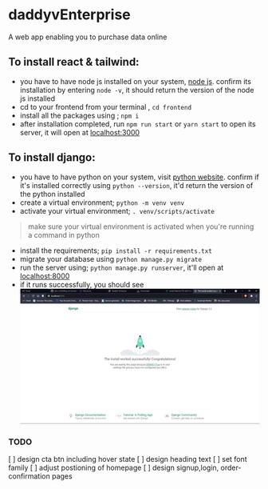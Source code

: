 # daddyvEnterprise
A web app enabling you to purchase data online

## To install react & tailwind:
* you have to have node js installed on your system, [node js](https://nodejs.org/en/). confirm its installation by entering `node -v`, it should return the version of the node js installed
* cd to your frontend from your terminal , `cd frontend`
* install all the packages using ; `npm i`
* after installation completed, run `npm run start` or `yarn start` to open its server, it will open at [localhost:3000](http://localhost:3000)

## To install django:
* you have to have python on your system, visit [python website](https://www.python.org/). confirm if it's installed correctly using `python --version`, it'd return the version of the python installed
* create a virtual environment; `python -m venv venv`
* activate your virtual environment; `. venv/scripts/activate`
> make sure your virtual environment is activated when you're running a command in python
* install the requirements; `pip install -r requirements.txt`
* migrate your database using `python manage.py migrate`
* run the server using; `python manage.py runserver`, it'll open at [localhost:8000](http://localhost:8000)
* if it runs successfully, you should see ![the installed worked successfully](./static/images/localhost.png)

### TODO
[ ] design cta btn including hover state
[ ] design heading text
[ ] set font family
[ ] adjust postioning of homepage
[ ] design signup,login, order-confirmation pages